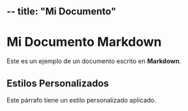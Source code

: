 --
title: "Mi Documento"
---

<link rel="stylesheet" href="styles.css">

# Mi Documento Markdown

Este es un ejemplo de un documento escrito en **Markdown**.

## Estilos Personalizados

<p class="custom-paragraph">Este párrafo tiene un estilo personalizado aplicado.</p>
